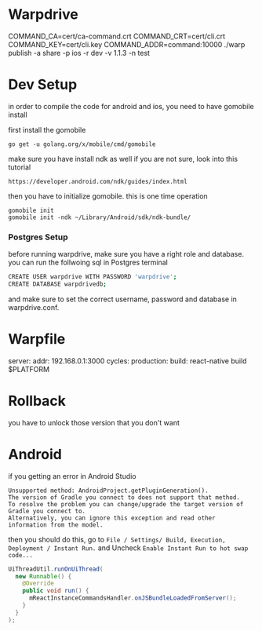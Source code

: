 # Warpdrive

 COMMAND_CA=cert/ca-command.crt COMMAND_CRT=cert/cli.crt COMMAND_KEY=cert/cli.key COMMAND_ADDR=command:10000 ./warp publish -a share -p ios -r dev -v 1.1.3 -n test

# Dev Setup

in order to compile the code for android and ios, you need to have gomobile install

first install the gomobile

```
go get -u golang.org/x/mobile/cmd/gomobile 
```

make sure you have install ndk as well if you are not sure, look into this tutorial

``` 
https://developer.android.com/ndk/guides/index.html
```

then you have to initialize gomobile. this is one time operation

```
gomobile init
gomobile init -ndk ~/Library/Android/sdk/ndk-bundle/
```

### Postgres Setup

before running warpdrive, make sure you have a right role and database. you can run the follwoing sql in Postgres terminal

```bash
CREATE USER warpdrive WITH PASSWORD 'warpdrive';
CREATE DATABASE warpdrivedb;
```

and make sure to set the correct username, password and database in warpdrive.conf.

# Warpfile

server:
  addr: 192.168.0.1:3000
cycles:
  production:
    build: react-native build $PLATFORM



# Rollback
you have to unlock those version that you don't want


# Android

if you getting an error in Android Studio

```
Unsupported method: AndroidProject.getPluginGeneration().
The version of Gradle you connect to does not support that method.
To resolve the problem you can change/upgrade the target version of Gradle you connect to.
Alternatively, you can ignore this exception and read other information from the model.
```

then you should do this, go to `File / Settings/ Build, Execution, Deployment / Instant Run.` and Uncheck `Enable Instant Run to hot swap code...`


```java
UiThreadUtil.runOnUiThread(
  new Runnable() {
    @Override
    public void run() {
      mReactInstanceCommandsHandler.onJSBundleLoadedFromServer();
    }
  }
);
```
